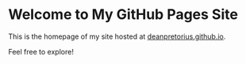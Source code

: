 # Welcome to My GitHub Pages Site

This is the homepage of my site hosted at [deanpretorius.github.io](https://deanpretorius.github.io).

Feel free to explore!